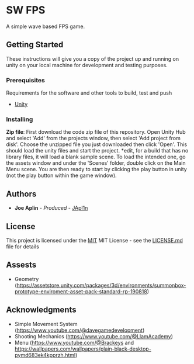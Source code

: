 # SW FPS

A simple wave based FPS game.

## Getting Started

These instructions will give you a copy of the project up and running on
unity on your local machine for development and testing purposes.

### Prerequisites

Requirements for the software and other tools to build, test and push 
- [Unity](https://unity.com/download)
 
### Installing

**Zip file**: First download the code zip file of this repository. Open Unity Hub and select 'Add' from the projects window, then select 'Add project from disk'. Choose the unzipped file you just downloaded then click 'Open'. This should load the unity files and start the project. *edit, for a build that has no library files, it will load a blank sample scene. To load the intended one, go the assets window and under the 'Scenes' folder, double click on the Main Menu scene. You are then ready to start by clicking the play button in unity (not the play button within the game window).


## Authors

  - **Joe Aplin** - *Produced* -
    [JApl1n](https://github.com/JApl1n)

## License

This project is licensed under the [MIT](LICENSE.md)
MIT License - see the [LICENSE.md](LICENSE.md) file for
details

## Assests

  - Geometry (https://assetstore.unity.com/packages/3d/environments/summonbox-prototype-enviroment-asset-pack-standard-rp-190818)

## Acknowledgments

  - Simple Movement System (https://www.youtube.com/@davegamedevelopment)
  - Shooting Mechanics (https://www.youtube.com/@LlamAcademy)
  - Menu (https://www.youtube.com/@Brackeys and https://wallpapers.com/wallpapers/plain-black-desktop-pymd683ek4kpprzh.html)
